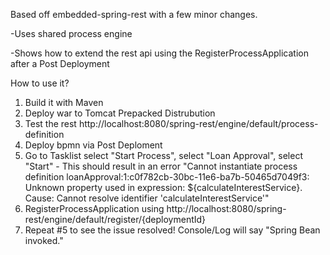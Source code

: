 Based off embedded-spring-rest with a few minor changes.

-Uses shared process engine

-Shows how to extend the rest api using the RegisterProcessApplication after a Post Deployment

How to use it?

1. Build it with Maven
2. Deploy war to Tomcat Prepacked Distrubution
3. Test the rest http://localhost:8080/spring-rest/engine/default/process-definition
4. Deploy bpmn via Post Deploment
5. Go to Tasklist select "Start Process", select "Loan Approval", select "Start" - This should result in an error "Cannot instantiate process definition loanApproval:1:c0f782cb-30bc-11e6-ba7b-50465d7049f3: Unknown property used in expression: ${calculateInterestService}. Cause: Cannot resolve identifier 'calculateInterestService'"
6. RegisterProcessApplication using http://localhost:8080/spring-rest/engine/default/register/{deploymentId}
7. Repeat #5 to see the issue resolved! Console/Log will say "Spring Bean invoked."


